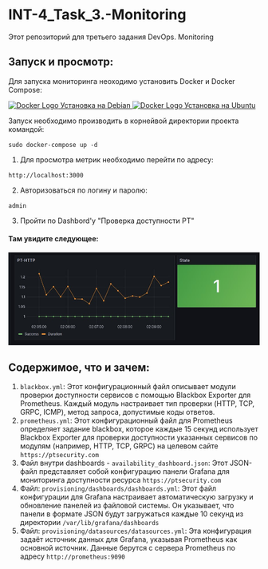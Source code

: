 # INT-4_Task_3.-Monitoring
Этот репозиторий для третьего задания DevOps. Monitoring

## Запуск и просмотр:

Для запуска мониторинга неоходимо установить Docker и Docker Compose:

<a href="https://docs.docker.com/engine/install/debian/">
    <img src="https://www.docker.com/wp-content/uploads/2022/03/Moby-logo.png" alt="Docker Logo" width="25"/>
    Установка на Debian 
</a>
<a href="https://docs.docker.com/engine/install/ubuntu/">
    <img src="https://www.docker.com/wp-content/uploads/2022/03/Moby-logo.png" alt="Docker Logo" width="25"/>
    Установка на Ubuntu
</a>

Запуск необходимо производить в корнейвой директории проекта командой: 

```
sudo docker-compose up -d
```

1. Для просмотра метрик необходимо перейти по адресу: 

```
http://localhost:3000
```

2. Авторизоваться по логину и паролю:
   
```
admin
```

3. Пройти по Dashbord'у "Проверка доступности PT"

#### Там увидите следующее:

![Alt-текст](images/grafana_image.jpg)


## Содержимое, что и зачем:

1. `blackbox.yml`: Этот конфигурационный файл описывает модули проверки доступности сервисов с помощью Blackbox Exporter для Prometheus. Каждый модуль настраивает тип проверки (HTTP, TCP, GRPC, ICMP), метод запроса, допустимые коды ответов.
2. `prometheus.yml`: Этот конфигурационный файл для Prometheus определяет задание blackbox, которое каждые 15 секунд использует Blackbox Exporter для проверки доступности указанных сервисов по модулям (например, HTTP, TCP, GRPC) на целевом сайте `https://ptsecurity.com`
3. Файл внутри dashboards - `availability_dashboard.json`: Этот JSON-файл представляет собой конфигурацию панели Grafana для мониторинга доступности ресурса `https://ptsecurity.com`
4. Файл: `provisioning/dashboards/dashboards.yml`: Этот файл конфигурации для Grafana настраивает автоматическую загрузку и обновление панелей из файловой системы. Он указывает, что панели в формате JSON будут загружаться каждые 10 секунд из директории `/var/lib/grafana/dashboards`
5. Файл: `provisioning/datasources/datasources.yml`: Эта конфигурация задаёт источник данных для Grafana, указывая Prometheus как основной источник. Данные берутся с сервера Prometheus по адресу `http://prometheus:9090`



